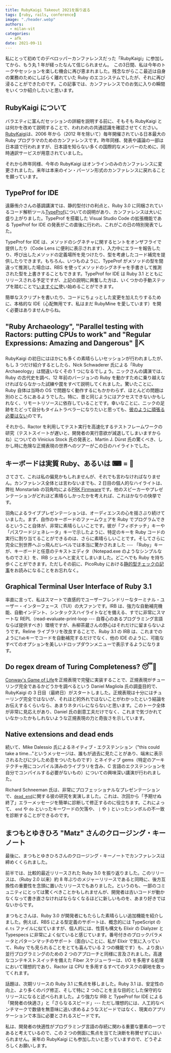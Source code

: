 ```yaml
---
title: RubyKaigi Takeout 2021を振り返る
tags: [ruby, rails, conference]
image: "./header.webp"
authors:
  - milan-vit
categories:
  - afk
date: 2021-09-11
---
```


私にとって初めてのデベロッパーカンファレンスだった「RubyKaigi」に参加してから、もう丸 1 年が経ったなんて信じられません。　この3日間、私は今年のトークやセッションを楽しむ機会に再び恵まれました。残念ながらここ最近は自身の業務のためにしばらく離れていた Ruby のエコシステムでしたが、それに再び浸ることができたのです。この記事では、カンファレンスでのお気に入りの瞬間をいくつか紹介したいと思います。

## RubyKaigi について

バラエティに富んだセッションの詳細を説明する前に、そもそも RubyKaigi とは何かを改めて説明することで、われわれの共通認識を確認させてください。[RubyKaigi](https://rubykaigi.org/2021-takeout)は、2006 年から（2012 年を除いて）毎年開催されている日本最大の Ruby プログラマのためのカンファレンスです。昨年同様、発表や議論の一部は日本語で行われますが、日本語を知らない多くの国際的なメンバーのために、同時通訳サービスが用意されていました。

それから昨年同様、今年の RubyKaigi はオンラインのみのカンファレンスに変更されました。来年は本来のイン・パーソン形式のカンファレンスに戻れることを願っています。

## TypeProf for IDE

遠藤侑介さんの基調講演では、静的型付けの利点と、Ruby 3.0 に同梱されているコード解析ツール[TypeProf](https://github.com/ruby/typeprof)についての説明があり、カンファレンスは大いに盛り上がりました。TypeProf を搭載した Visual Studio Code の拡張機能である TypeProf for IDE の発表がこの直後に行われ、これがこの日の特別発表でした。

TypeProf for IDE は、メソッドのシグネチャに関するヒントをオンザフライで提供したり（Code Lens に便利に表示されます）、入力中にエラーを報告したり、呼び出したメソッドの定義場所を見つけたり、型を考慮したコード補完を提供したりできます。もちろん、いつものように、TypeProf がメソッドの型を間違って推測した場合は、RBS を使ってメソッドのシグネチャを手書きして推測された型を上書きすることもできます。TypeProf for IDE は Ruby 3.1 とともにリリースされる予定ですが、上記の説明に興奮した方は、いくつかの手動ステップを踏むことで[いますぐに](https://gist.github.com/mame/86234de6a58352b9f994e0f8a6d6fbc2)使い始めることができます。

簡単なスクリプトを書いたり、コードにちょっとした変更を加えたりするために、本格的な IDE（心配無用です、私はまだ RubyMine を愛しています）を開く必要はありませんからね。

## "Ruby Archaeology", "Parallel testing with Ractors: putting CPUs to work" and "Regular Expressions: Amazing and Dangerous" 💎⛏

RubyKaigi の初日にはほかにも多くの素晴らしいセッションが行われましたが、もし 3 つだけ紹介するとしたら、Nick Schwaderer 氏による「Ruby Archaeology」は間違いなくその 1 つになるでしょう。ニックさんの講演では、Ruby の古代史を調べ、12 年前のバージョンの Ruby を動かすために乗り越えなければならなかった試練や罠をすべて説明してくれました。驚いたことに、Ruby 自体は当時の OS で問題なく動作するにもかかわらず、ほとんどの問題は別のところにあるようでした。特に、昔と同じようにはアクセスできないかもしれなく、リモートリソースに依存していることです。幸いなことに、ニックの足跡をたどって自分もタイムトラベラーになりたいと思っても、[彼のように頑張る必要はない](https://github.com/Schwad/portal_gun)のです。

それから、Ractor を利用してテスト実行を高速化するテストフレームワークの研究（テストスイートが遅いと、開発者の実行意欲が減退してしまいますからね）についての Vinicius Stock 氏の発表と、Martin J. Dürst 氏の驚くべき、しかし時に危険な正規表現の世界へのツアーがこの日のハイライトでした。

## キーボードは実質 Ruby、あるいは ⌨ = 💎

さてさて、これは私の偏見かもしれませんが、それでも言わなければなりません。カンファレンス全体とは言わないまでも、2 日目の個人的なハイライトは、弊社 Monstarlab の羽角均による[PRK Firmware](https://github.com/picoruby/prk_firmware)です。他のスピーカーやプレゼンテーションがどれほど素晴らしかったかを考えれば、これはかなりの快挙です。

羽角によるライブプレゼンテーションは、オーディエンスの心を揺さぶり続けていました。まず、自作のキーボードのファームウェアを Ruby でプログラムできるということ自体が、非常に素晴らしいことです。彼が「フィボナッチ」キーや「パスワードジェネレータ」キーで示したように、特定のキーを Ruby コードの実行に割り当てることができるのは、さらに素晴らしいことです。そしてさらに完全に別世界へぶっ飛んだレベルでは本当に驚かされました --- 「Ruby」キーが、キーボードと任意のテキストエディタ（Notepad.exe のようなシンプルなものでさえ）を、IRB シェルへと変えてしまいました。どこへでも Ruby を持ち歩くことができます。ただしその前に、PicoRuby における[静的型チェックの記事](https://engineering.monstar-lab.com/2021/05/27/Static-type-checking-in-PicoRuby)をお読みになることをお忘れなく。

## Graphical Terminal User Interface of Ruby 3.1

率直に言って、私はスマートで直感的でユーザーフレンドリーなターミナル・ユーザー・インターフェース（TUI）の大ファンです。IRB は、強力な自動補完機能、自動インデント、シンタックスハイライトなどを備える、すでに非常にスマートな REPL（read-evaluate-print-loop --- 自尊心のあるプログラミング言語ならば提供すべき）環境ですが、糸柳茶蔵さんの野心はそれだけに留まらないようです。Reline ライブラリを改良することで、Ruby 3.1 の IRB は、これまでのように`Tab`キーでコードを自動補完するだけでなく、他の IDE のように、可能なすべてのオプションを美しいドロップダウンメニューで表示するようになります。

## Do regex dream of Turing Completeness? 😴💭

[Conway's Game of Life](https://playgameoflife.com/)を正規表現で完璧に実装することで、正規表現がチューリング完全であるかどうかを調べるという Daniel Magliola 氏の調査目的で、RubyKaigi の 3 日目（最終日）がスタートしました。正規表現は十分にはチューリング完全ではないが、それほど的外れではないことがわかったという結論をお伝えするくらいなら、あまりネタバレにならないと思います。このトーク全体が非常に見応えがあり、Daniel 氏の創意工夫だけでなく、これまで気づかれていなかったかもしれないような正規表現の力と奇抜さを示しています。

## Native extensions and dead ends

続いて、Mike Dalessio 氏によるネイティブ・エクステンション（"this could take a time..."というメッセージは、誰もが過去に見たことがあり、端末に表示されるたびに少しため息をついたものです）とネイティブ gems（特定のアーキテクチャ用にコンパイル済みのライブラリを含み、C 言語のエクステンションを自分でコンパイルする必要がないもの）についての興味深い講演が行われました。

Richard Schneeman 氏は、非常にプロフェッショナルなプレゼンテーションで、[`dead_end`](https://github.com/zombocom/dead_end)に関する彼の研究を実演しました。これは、次回から「予期せぬ終了」エラーメッセージを簡単に診断して修正するのに役立ちます。これによって、 `end` や `do` といったキーワードの欠落や、 `|` や `}` といったシンボルの不一致を診断することができるのです。

## まつもとゆきひろ "Matz" さんのクロージング・キーノート

最後に、まつもとゆきひろさんのクロージング・キーノートでカンファレンスは締めくくられました。

前半では、比較的最近リリースされた Ruby 3.0 を振り返りました。このリリースは、（Ruby 2.0 以来）約 8 年ぶりのメジャーリリースであると同時に、後方互換性の重要性を念頭に置いたリリースでもありました。というのも、一部のコミュニティにとっては驚くべきことかもしれませんが、開発者は古いコードが動かなくなって書き直さなければならなくなるほどに新しいものを、あまり好きではないからです。

まつもとさんは、Ruby 3.0 が開発者にもたらした素晴らしい追加機能を紹介しました。例えば、RBS による型定義のサポートは、概念的には TypeScript の `d.ts` ファイルに似ていますが、個人的には、性質も構文も Elixir の Dialyzer と Typespecs に非常によく似ていると感じています。番号付きのブロックパラメータとパターンマッチのサポート（面白いことに、私が Elixir で気に入っていて、Ruby でも見られることをとても喜んでいる 2 つの機能です）も、より良い並行プログラミングのための 2 つのアプローチと同様に言及されました。高速なコンテキストスイッチを備えた Fiber スケジューラーは、I/O を多用する処理において理想的であり、Ractor は CPU を多用するすべてのタスクの窮地を救ってくれます。

話題は、次期リリースの Ruby 3.1 に焦点を移しました。Ruby 3.1 は、安定性の向上、より多くのバグ修正、そして特に 2 つのことを主な目的とした保守的なリリースになると述べられました。より強力な IRB と TypeProf for IDE による「開発者の快適さ」と「さらなるスピード」--- ただし理想的には、人工的なベンチマークで数値を無意味に追い求めるようなスピードではなく、現実のアプリケーションで本当に必要とされるスピードです。

私は、開発者の快適性がプログラミング言語の存続に関わる重要な要素の一つであると考えているので、この 2 つの側面に焦点を当てた決断を称賛せずにはいられません。来年の RubyKaigi にも参加したいと思っていますので、どうぞよろしくお願いします。
